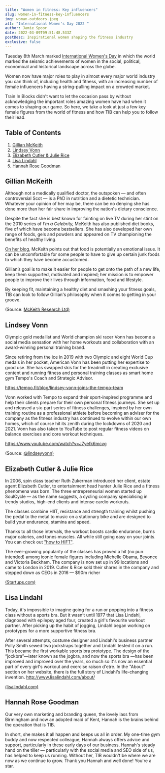 ```yaml
---
title: "Women in fitness: Key influencers"
slug: women-in-fitness-key-influencers
img: woman-outdoors.jpeg
alt: "International Women's Day 2022 "
author: Jamie Spoor
date: 2022-03-09T09:51:48.533Z
postDesc: Inspirational women shaping the fitness industry
exclusive: false
---
```

Tuesday 8th March marked [International Women's Day](https://www.internationalwomensday.com/) in which the world marked the seismic achievements of women in the social, political, economical and historical landscape across the globe.

Women now have major roles to play in almost every major world industry you can think of, including health and fitness, with an increasing number of female influencers having a string-pulling impact on a crowded market.

Train In Blocks didn't want to let the occasion pass by without acknowledging the important roles amazing women have had when it comes to shaping our game. So here, we take a look at just a few key female figures from the world of fitness and how TIB can help you to follow their lead.

## Table of Contents

1. [Gillian McKeith](#gillian-mckeith)
2. [Lindsey Vonn](#lindsey-vonn)
3. [Elizabeth Cutler & Julie Rice](#elizabeth-cutler-&-julie-rice)
4. [Lisa Lindahl](#lisa-lindahl)
5. [Hannah Rose Goodman](#hannah-rose-goodman)

## Gillian McKeith

Although not a medically qualified doctor, the outspoken — and often controversial Scot — is a PhD in nutrition and a dietetic technician. Whatever your opinion of her may be, there can be no denying she has done more than her fair share in improving the nation's dietary conscience.

Despite the fact she is best known for fainting on live TV during her stint on the 2010 series of _I'm a Celebrity,_ McKeith has also published diet books, five of which have become bestsellers. She has also developed her own range of foods, gels and powders and appeared on TV championing the benefits of healthy living.

[On her blog](https://gillianmckeith.com/your-body/fitness/home-exercise/), McKeith points out that food is potentially an emotional issue. It can be uncomfortable for some people to have to give up certain junk foods to which they have become accustomed.

Gillian’s goal is to make it easier for people to get onto the path of a new life, keep them supported, motivated and inspired; her mission is to empower people to improve their lives through information, food and lifestyle.

By keeping fit, maintaining a healthy diet and smashing your fitness goals, TIB can look to follow Gillian's philosophy when it comes to getting in your groove.

<markdown-image src="gillian-mckeith.jpeg" alt="Gillian McKeith"></markdown-image> (Source: [McKeith Research Ltd)](https://gillianmckeith.com/about/mr-ltd/)

## Lindsey Vonn

Olympic gold medallist and World champion ski racer Vonn has become a social media sensation with her home workouts and collaboration with an award-winning personal training brand.

Since retiring from the ice in 2019 with two Olympic and eight World Cup medals in her pocket, American Vonn has been putting her expertise to good use. She has swapped skis for the treadmill in creating exclusive content and running fitness and personal training classes as smart home gym Tempo's Coach and Strategic Advisor.

<https://tempo.fit/blog/lindsey-vonn-joins-the-tempo-team>

Vonn worked with Tempo to expand their sport-inspired programme and help their clients prepare for their own personal fitness journeys. She set up and released a six-part series of fitness challenges, inspired by her own training routine as a professional athlete before becoming an adviser for the company as the fitness industry has continued to evolve within our own homes, which of course hit its zenith during the lockdowns of 2020 and 2021. Vonn has also taken to YouTube to post regular fitness videos on balance exercises and core workout techniques.

<https://www.youtube.com/watch?v=J7yefk6mcvg>

<markdown-image src="lindsey-vonn.jpeg" alt="Lindsey Vonn"></markdown-image> (Source: [@lindseyvonn)](https://www.instagram.com/lindseyvonn/?hl=en)

## Elizabeth Cutler & Julie Rice

In 2006, spin class teacher Ruth Zukerman introduced her client, estate agent Elizabeth Cutler, to entertainment head hunter Julie Rice and a fitness phenomena was born. The three entrepreneurial women started up SoulCycle — as the name suggests, a cycling company specialising in trendy studios, high-end clients and intense cardio workouts.

The classes combine HIIT, resistance and strength training whilst pushing the pedal to the metal to music on a stationary bike and are designed to build your endurance, stamina and speed.

Thanks to all those intervals, the workout boosts cardio endurance, burns major calories, and tones muscles. All while still going easy on your joints. You can check out ["how to HIFT"](https://traininblocks.com/blog/hift/).

The ever-growing popularity of the classes has proved a hit (no pun intended) among iconic female figures including Michelle Obama, Beyonce and Victoria Beckham. The company is now set up in 99 locations and came to London in 2019. Cutler & Rice sold their shares in the company and stepped down as CEOs in 2016 — $90m richer

<markdown-image src="soulcycle-founders.jpeg" alt="Soul Cycle Founders"></markdown-image> [(Startups.com)](https://www.startups.com/library/founder-stories/julie-rice-elizabeth-cutler)

## Lisa Lindahl

Today, it's impossible to imagine going for a run or popping into a fitness class without a sports bra. But it wasn’t until 1977 that Lisa Lindahl, diagnosed with epilepsy aged four, created a girl's favourite workout partner. After picking up the habit of jogging, Lindahl began working on prototypes for a more supportive fitness bra.

After several attempts, costume designer and Lindahl's business partner Polly Smith sewed two jockstraps together and Lindahl tested it on a run. This became the first workable sports bra prototype. The design of the “jockbra”—later known as the jogbra, and now the sports bra —has been improved and improved over the years, so much so it's now an essential part of every girl's workout and exercise raison d'etre. In the "About" section on her website, there is the full story of Lindahl's life-changing invention. <http://www.lisalindahl.com/about/>

<markdown-image src="lisalindahl.jpeg" alt="Lisa Lindahl"></markdown-image> [(lisalindahl.com)](https://www.lisalindahl.com/)

## Hannah Rose Goodman

Our very own marketing and branding queen, the lovely lass from Birmingham and now an adopted maid of Kent, Hannah is the brains behind the operation that is TIB.

In short, she makes it all happen and keeps us all in order. My one-time gym buddy and now respected colleague, Hannah always offers advice and support, particularly in these early days of our business. Hannah's steady hand on the tiller — particularly with the social media and SEO side of us, has helped to keep us running. Without her, TIB wouldn't be where we are now as we continue to grow. Thank you Hannah and well done! You're a star.

<markdown-image src="hannah.jpg" alt="Hannah Rose Goodman"></markdown-image>
